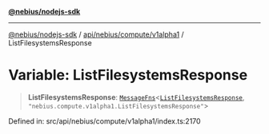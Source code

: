 [**@nebius/nodejs-sdk**](../../../../../README.md)

---

[@nebius/nodejs-sdk](../../../../../README.md) / [api/nebius/compute/v1alpha1](../README.md) / ListFilesystemsResponse

# Variable: ListFilesystemsResponse

> **ListFilesystemsResponse**: [`MessageFns`](../../../../../runtime/protos/core/interfaces/MessageFns.md)\<[`ListFilesystemsResponse`](../interfaces/ListFilesystemsResponse.md), `"nebius.compute.v1alpha1.ListFilesystemsResponse"`\>

Defined in: src/api/nebius/compute/v1alpha1/index.ts:2170
